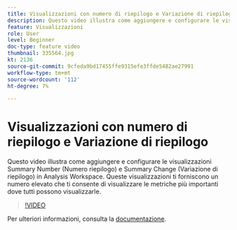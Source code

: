 ```yaml
---
title: Visualizzazioni con numero di riepilogo e Variazione di riepilogo
description: Questo video illustra come aggiungere e configurare le visualizzazioni Summary Number (Numero riepilogo) e Summary Change (Variazione di riepilogo) in Analysis Workspace. Queste visualizzazioni ti forniscono un numero elevato che ti consente di visualizzare le metriche più importanti dove tutti possono visualizzarle.
feature: Visualizzazioni
role: User
level: Beginner
doc-type: feature video
thumbnail: 335564.jpg
kt: 2136
source-git-commit: 9cfeda9bd17455ffe9315efe3ffde5482ae27991
workflow-type: tm+mt
source-wordcount: '112'
ht-degree: 7%

---
```



# Visualizzazioni con numero di riepilogo e Variazione di riepilogo

Questo video illustra come aggiungere e configurare le visualizzazioni Summary Number (Numero riepilogo) e Summary Change (Variazione di riepilogo) in Analysis Workspace. Queste visualizzazioni ti forniscono un numero elevato che ti consente di visualizzare le metriche più importanti dove tutti possono visualizzarle.

>[!VIDEO](https://video.tv.adobe.com/v/335564/?quality=12&learn=on)

Per ulteriori informazioni, consulta la [documentazione](https://experienceleague.adobe.com/docs/analytics/analyze/analysis-workspace/visualizations/summary-number-change.html).
